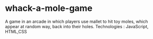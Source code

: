 # whack-a-mole-game
A game in an arcade in which players use mallet to hit toy moles, which appear at random way, back into their holes. Technologies : JavaScript, HTML,CSS
